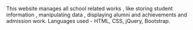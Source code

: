 This website manages all school related works , like storing student information , manipulating data , displaying alumni and achievements and admission work. Languages used - HTML, CSS, jQuery, Bootstrap.

